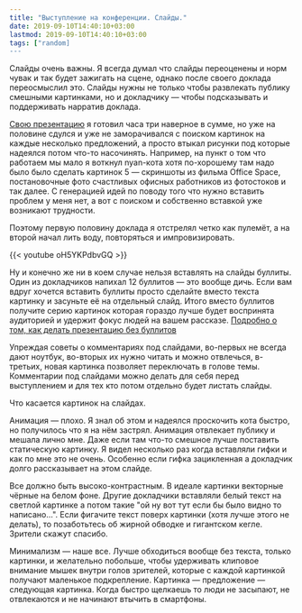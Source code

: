 ```yaml
---
title: "Выступление на конференции. Слайды."
date: 2019-09-10T14:40:10+03:00
lastmod: 2019-09-10T14:40:10+03:00
tags: ["random]
---
```


Слайды очень важны. Я всегда думал что слайды переоценены и норм чувак и так будет зажигать на сцене, однако после своего доклада переосмыслил это. Слайды нужны не только чтобы развлекать публику смешными картинками, но и докладчику — чтобы подсказывать и поддерживать нарратив доклада.

[Свою презентацию](https://docs.google.com/presentation/d/1oXFd3zZ-RA_oHz7qZDHJ3gkGwLGvrhNpKtl1xAi6cjQ/edit#slide=id.p1) я готовил часа три наверное в сумме, но уже на половине сдулся и уже не заморачивался с поиском картинок на каждые несколько предложений, а просто втыкал рисунки под которые надеялся потом что-то насочинять. Например, на пункт о том что работаем мы мало я воткнул nyan-кота хотя по-хорошему там надо было было сделать картинок 5 — скриншоты из фильма Office Space, постановочные фото счастливых офисных работников из фотостоков и так далее. С генерацией идей по поводу того что нужно вставить проблем у меня нет, а вот с поиском и собственно вставкой уже возникают трудности.

Поэтому первую половину доклада я отстрелял четко как пулемёт, а на второй начал лить воду, повторяться и импровизировать.

{{< youtube oH5YKPdbvGQ >}}

Ну и конечно же ни в коем случае нельзя вставлять на слайды буллиты. Один из докладчиков напихал 12 буллитов — это вообще дичь. Если вам вдруг хочется вставить буллиты просто сделайте вместо текста картинку и засуньте её на отдельный слайд. Итого вместо буллитов получите серию картинок которая гораздо лучше будет воспринята аудиторией и удержит фокус людей на вашем рассказе. [Подробно о том, как делать презентацию без буллитов](https://www.slideshare.net/LookAtMySlides/dodging-bullets-50749941)

Упреждая советы о комментариях под слайдами, во-первых не всегда дают ноутбук, во-вторых их нужно читать и можно отвлечься, в-третьих, новая картинка позволяет переключать в голове темы. Комментарии под слайдами можно делать для себя перед выступлением и для тех кто потом отдельно будет листать слайды.

Что касается картинок на слайдах. 

Анимация — плохо. Я знал об этом и надеялся проскочить кота быстро, но получилось что я на нём застрял. Анимация отвлекает публику и мешала лично мне. Даже если там что-то смешное лучше поставить статическую картинку. Я видел несколько раз когда вставляли гифки и как по мне это не очень. Особенно если гифка зацикленная а докладчик долго рассказывает на этом слайде.

Все должно быть высоко-контрастным. В идеале картинки векторные чёрные на белом фоне. Другие докладчики вставляли белый текст на светлой картинке а потом такие "ой ну вот тут если бы было видно то написано...". Если фигачите текст поверх картинки (хотя лучше этого не делать), то позаботьтесь об жирной обводке и гигантском кегле. Зрители скажут спасибо.

Минимализм — наше все. Лучше обходиться вообще без текста, только картинки, и желательно побольше, чтобы удерживать клиповое внимание мышек внутри голов зрителей, которые с каждой картинкой получают маленькое подкрепление. Картинка — предложение — следующая картинка. Когда быстро щелкаешь то люди не засыпают, не отвлекаются и не начинают втычить в смартфоны.

